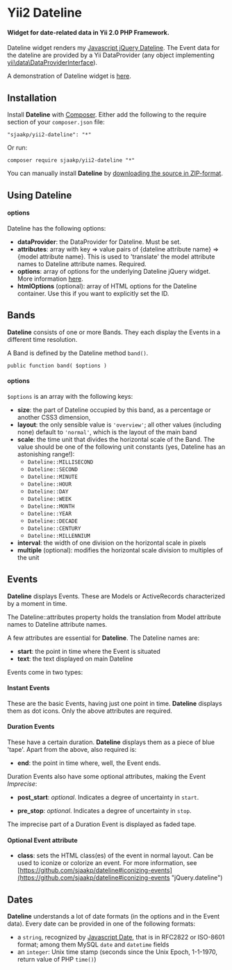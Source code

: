 Yii2 Dateline
=============

#### Widget for date-related data in Yii 2.0 PHP Framework. ####

Dateline widget renders my [Javascript jQuery Dateline](https://github.com/sjaakp/dateline). The Event data for the dateline are provided by a Yii DataProvider (any object implementing [yii\data\DataProviderInterface](http://www.yiiframework.com/doc-2.0/yii-data-dataproviderinterface.html)).

A demonstration of Dateline widget is [here](http://www.sjaakpriester.nl/software/dateline2).

## Installation ##

Install **Dateline** with [Composer](https://getcomposer.org/). Either add the following to the require section of your `composer.json` file:

`"sjaakp/yii2-dateline": "*"` 

Or run:

`composer require sjaakp/yii2-dateline "*"` 

You can manually install **Dateline** by [downloading the source in ZIP-format](https://github.com/sjaakp/yii2-dateline/archive/master.zip).

## Using Dateline ##


#### options ####

Dateline has the following options:

- **dataProvider**: the DataProvider for Dateline. Must be set.
- **attributes**: array with key => value pairs of {dateline attribute name} => {model attribute name}. This is used to 'translate' the model attribute names to Dateline attribute names. Required.
- **options**: array of options for the underlying Dateline jQuery widget. More information [here](https://github.com/sjaakp/dateline#cursor "GitHub").
- **htmlOptions** (optional): array of HTML options for the Dateline container. Use this if you want to explicitly set the ID. 

## Bands ##

**Dateline** consists of one or more Bands. They each display the Events in a different time resolution.

A Band is defined by the Dateline method `band()`.

    public function band( $options )

#### options ####

`$options` is an array with the following keys:

- **size**: the part of Dateline occupied by this band, as a percentage or another CSS3 dimension,
- **layout**: the only sensible value is `'overview'`; all other values (including none) default to `'normal'`, which is the layout of the main band
- **scale**: the time unit that divides the horizontal scale of the Band. The value should be one of the following unit constants (yes, Dateline has an astonishing range!):
	- `Dateline::MILLISECOND`
	- `Dateline::SECOND`
	- `Dateline::MINUTE`
	- `Dateline::HOUR`
	- `Dateline::DAY`
	- `Dateline::WEEK`
	- `Dateline::MONTH`
	- `Dateline::YEAR`
	- `Dateline::DECADE`
	- `Dateline::CENTURY`
	- `Dateline::MILLENNIUM`
- **interval**: the width of one division on the horizontal scale in pixels
- **multiple** (optional): modifies the horizontal scale division to multiples of the unit 

## Events ##

**Dateline** displays Events. These are Models or ActiveRecords characterized by a moment in time.

The Dateline::attributes property holds the translation from Model attribute names to Dateline attribute names.
  
A few attributes are essential for **Dateline**. The Dateline names are:

- **start**: the point in time where the Event is situated
- **text**: the text displayed on main Dateline

Events come in two types:

#### Instant Events ####

These are the basic Events, having just one point in time. **Dateline** displays them as dot icons. Only the above attributes are required.

#### Duration Events ####

These have a certain duration. **Dateline** displays them as a piece of blue 'tape'. Apart from the above, also required is:

- **end**: the point in time where, well, the Event ends.
   
Duration Events also have some optional attributes, making the Event *Imprecise*:

- **post_start**: *optional*. Indicates a degree of uncertainty in `start`.

- **pre_stop**: *optional*. Indicates a degree of uncertainty in `stop`.

The imprecise part of a Duration Event is displayed as faded tape.

#### Optional Event attribute ####

- **class**: sets the HTML class(es) of the event in normal layout. Can be used to iconize or colorize an event. For more information, see [https://github.com/sjaakp/dateline#iconizing-events](https://github.com/sjaakp/dateline#iconizing-events "jQuery.dateline")

## Dates ##

**Dateline** understands a lot of date formats (in the options and in the Event data). Every date can be provided in one of the following formats:

- a `string`, recognized by [Javascript Date](https://developer.mozilla.org/en-US/docs/Web/JavaScript/Reference/Global_Objects/Date), that is in RFC2822 or ISO-8601 format; among them MySQL `date` and `datetime` fields
- an `integer`: Unix time stamp (seconds since the Unix Epoch, 1-1-1970, return value of PHP `time()`)
